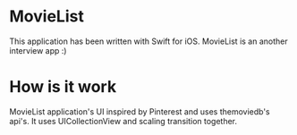 # MovieList

This application has been written with Swift for iOS. MovieList is an another interview app :)

# How is it work

MovieList application's UI inspired by Pinterest and uses themoviedb's api's. It uses UICollectionView and scaling transition together.

